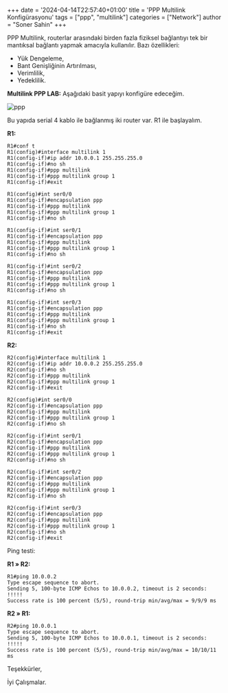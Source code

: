 +++
date = '2024-04-14T22:57:40+01:00'
title = 'PPP Multilink Konfigürasyonu'
tags = ["ppp", "multilink"]
categories = ["Network"]
author = "Soner Sahin"
+++

PPP Multilink, routerlar arasındaki birden fazla fiziksel bağlantıyı tek bir mantıksal bağlantı yapmak amacıyla kullanılır. 
Bazı özellikleri:
- Yük Dengeleme,
- Bant Genişliğinin Artırılması,
- Verimlilik,
- Yedeklilik.

**Multilink PPP LAB:**
Aşağıdaki basit yapıyı konfigüre edeceğim.


![ppp](/images/ppp-multilink/1.png)



Bu yapıda serial 4 kablo ile bağlanmış iki router var. R1 ile başlayalım.

**R1:**
```
R1#conf t
R1(config)#interface multilink 1
R1(config-if)#ip addr 10.0.0.1 255.255.255.0
R1(config-if)#no sh
R1(config-if)#ppp multilink
R1(config-if)#ppp multilink group 1
R1(config-if)#exit

R1(config)#int ser0/0
R1(config-if)#encapsulation ppp
R1(config-if)#ppp multilink 
R1(config-if)#ppp multilink group 1  
R1(config-if)#no sh

R1(config-if)#int ser0/1
R1(config-if)#encapsulation ppp
R1(config-if)#ppp multilink
R1(config-if)#ppp multilink group 1
R1(config-if)#no sh

R1(config-if)#int ser0/2
R1(config-if)#encapsulation ppp
R1(config-if)#ppp multilink
R1(config-if)#ppp multilink group 1
R1(config-if)#no sh

R1(config-if)#int ser0/3
R1(config-if)#encapsulation ppp
R1(config-if)#ppp multilink
R1(config-if)#ppp multilink group 1
R1(config-if)#no sh
R1(config-if)#exit
```


**R2:**
```
R2(config)#interface multilink 1
R2(config-if)#ip addr 10.0.0.2 255.255.255.0
R2(config-if)#no sh
R2(config-if)#ppp multilink
R2(config-if)#ppp multilink group 1
R2(config-if)#exit

R2(config)#int ser0/0
R2(config-if)#encapsulation ppp
R2(config-if)#ppp multilink
R2(config-if)#ppp multilink group 1
R2(config-if)#no sh

R2(config-if)#int ser0/1
R2(config-if)#encapsulation ppp    
R2(config-if)#ppp multilink        
R2(config-if)#ppp multilink group 1
R2(config-if)#no sh

R2(config-if)#int ser0/2
R2(config-if)#encapsulation ppp    
R2(config-if)#ppp multilink        
R2(config-if)#ppp multilink group 1
R2(config-if)#no sh

R2(config-if)#int ser0/3
R2(config-if)#encapsulation ppp    
R2(config-if)#ppp multilink        
R2(config-if)#ppp multilink group 1
R2(config-if)#no sh
R2(config-if)#exit
```


Ping testi:

**R1 » R2:**
```
R1#ping 10.0.0.2
Type escape sequence to abort.
Sending 5, 100-byte ICMP Echos to 10.0.0.2, timeout is 2 seconds:
!!!!!
Success rate is 100 percent (5/5), round-trip min/avg/max = 9/9/9 ms
```

**R2 » R1:**
```
R2#ping 10.0.0.1
Type escape sequence to abort.
Sending 5, 100-byte ICMP Echos to 10.0.0.1, timeout is 2 seconds:
!!!!!
Success rate is 100 percent (5/5), round-trip min/avg/max = 10/10/11 ms
```

Teşekkürler,

İyi Çalışmalar.